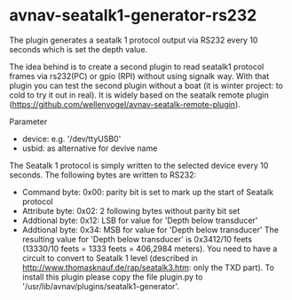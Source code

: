 # avnav-seatalk1-generator-rs232

The plugin generates a seatalk 1 protocol output via RS232 every 10 seconds which is set the depth value.

The idea behind is to create a second plugin to read seatalk1 protocol frames via rs232(PC) or gpio (RPI) without using signalk way.
With that plugin you can test the second plugin without a boat (it is winter project: to cold to try it out in real).
It is widely based on the seatalk remote plugin (https://github.com/wellenvogel/avnav-seatalk-remote-plugin).

Parameter
- device: e.g. '/dev/ttyUSB0'
- usbid: as alternative for devive name

The Seatalk 1 protocol is simply written to the selected device every 10 seconds.
The following bytes are written to RS232:
- Command   byte: 0x00: parity bit is set to mark up the start of Seatalk protocol
- Attribute byte: 0x02: 2 following bytes without parity bit set
- Addtional byte: 0x12: LSB for value for 'Depth below transducer'
- Addtional byte: 0x34: MSB for value for 'Depth below transducer'
The resulting value for 'Depth below transducer' is 0x3412/10 feets (13330/10 feets = 1333 feets = 406,2984 meters).
You need to have a circuit to convert to Seatalk 1 level (described in http://www.thomasknauf.de/rap/seatalk3.htm: only the TXD part).
To install this plugin please copy the file plugin.py to '/usr/lib/avnav/plugins/seatalk1-generator'.
